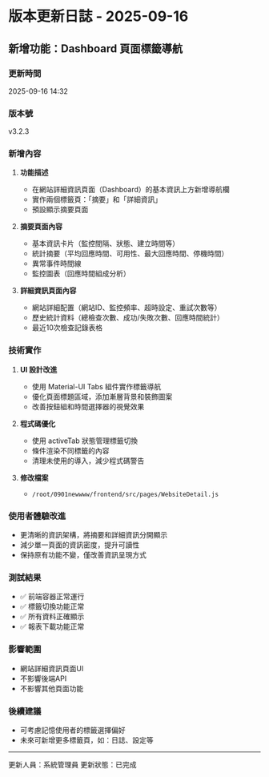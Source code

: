 # 版本更新日誌 - 2025-09-16

## 新增功能：Dashboard 頁面標籤導航

### 更新時間
2025-09-16 14:32

### 版本號
v3.2.3

### 新增內容
1. **功能描述**
   - 在網站詳細資訊頁面（Dashboard）的基本資訊上方新增導航欄
   - 實作兩個標籤頁：「摘要」和「詳細資訊」
   - 預設顯示摘要頁面

2. **摘要頁面內容**
   - 基本資訊卡片（監控間隔、狀態、建立時間等）
   - 統計摘要（平均回應時間、可用性、最大回應時間、停機時間）
   - 異常事件時間線
   - 監控圖表（回應時間組成分析）

3. **詳細資訊頁面內容**
   - 網站詳細配置（網站ID、監控頻率、超時設定、重試次數等）
   - 歷史統計資料（總檢查次數、成功/失敗次數、回應時間統計）
   - 最近10次檢查記錄表格

### 技術實作
1. **UI 設計改進**
   - 使用 Material-UI Tabs 組件實作標籤導航
   - 優化頁面標題區域，添加漸層背景和裝飾圖案
   - 改善按鈕組和時間選擇器的視覺效果

2. **程式碼優化**
   - 使用 activeTab 狀態管理標籤切換
   - 條件渲染不同標籤的內容
   - 清理未使用的導入，減少程式碼警告

3. **修改檔案**
   - `/root/0901newwww/frontend/src/pages/WebsiteDetail.js`

### 使用者體驗改進
- 更清晰的資訊架構，將摘要和詳細資訊分開顯示
- 減少單一頁面的資訊密度，提升可讀性
- 保持原有功能不變，僅改善資訊呈現方式

### 測試結果
- ✅ 前端容器正常運行
- ✅ 標籤切換功能正常
- ✅ 所有資料正確顯示
- ✅ 報表下載功能正常

### 影響範圍
- 網站詳細資訊頁面UI
- 不影響後端API
- 不影響其他頁面功能

### 後續建議
- 可考慮記憶使用者的標籤選擇偏好
- 未來可新增更多標籤頁，如：日誌、設定等

---
更新人員：系統管理員
更新狀態：已完成